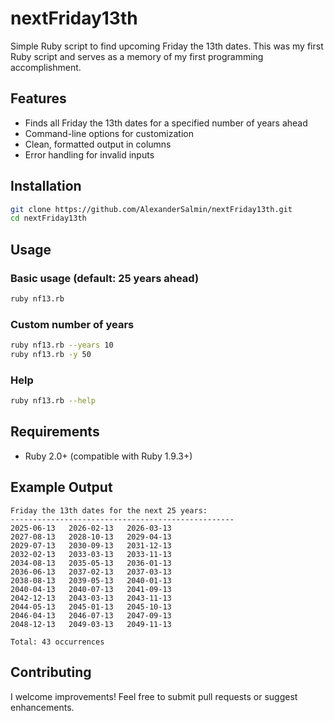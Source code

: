 # nextFriday13th

Simple Ruby script to find upcoming Friday the 13th dates. This was my first Ruby script and serves as a memory of my first programming accomplishment.

## Features

- Finds all Friday the 13th dates for a specified number of years ahead
- Command-line options for customization
- Clean, formatted output in columns
- Error handling for invalid inputs

## Installation

```bash
git clone https://github.com/AlexanderSalmin/nextFriday13th.git
cd nextFriday13th
```

## Usage

### Basic usage (default: 25 years ahead)
```bash
ruby nf13.rb
```

### Custom number of years
```bash
ruby nf13.rb --years 10
ruby nf13.rb -y 50
```

### Help
```bash
ruby nf13.rb --help
```

## Requirements

- Ruby 2.0+ (compatible with Ruby 1.9.3+)

## Example Output

```
Friday the 13th dates for the next 25 years:
--------------------------------------------------
2025-06-13   2026-02-13   2026-03-13
2027-08-13   2028-10-13   2029-04-13
2029-07-13   2030-09-13   2031-12-13
2032-02-13   2033-03-13   2033-11-13
2034-08-13   2035-05-13   2036-01-13
2036-06-13   2037-02-13   2037-03-13
2038-08-13   2039-05-13   2040-01-13
2040-04-13   2040-07-13   2041-09-13
2042-12-13   2043-03-13   2043-11-13
2044-05-13   2045-01-13   2045-10-13
2046-04-13   2046-07-13   2047-09-13
2048-12-13   2049-03-13   2049-11-13

Total: 43 occurrences
```

## Contributing

I welcome improvements! Feel free to submit pull requests or suggest enhancements.

